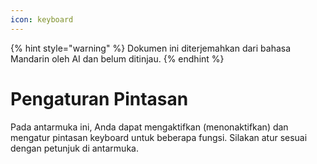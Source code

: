 ```yaml
---
icon: keyboard
---
```


{% hint style="warning" %}
Dokumen ini diterjemahkan dari bahasa Mandarin oleh AI dan belum ditinjau.
{% endhint %}

# Pengaturan Pintasan

Pada antarmuka ini, Anda dapat mengaktifkan (menonaktifkan) dan mengatur pintasan keyboard untuk beberapa fungsi. Silakan atur sesuai dengan petunjuk di antarmuka.